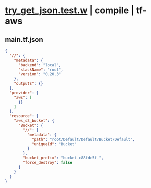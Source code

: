# [try_get_json.test.w](../../../../../../examples/tests/sdk_tests/bucket/try_get_json.test.w) | compile | tf-aws

## main.tf.json
```json
{
  "//": {
    "metadata": {
      "backend": "local",
      "stackName": "root",
      "version": "0.20.3"
    },
    "outputs": {}
  },
  "provider": {
    "aws": [
      {}
    ]
  },
  "resource": {
    "aws_s3_bucket": {
      "Bucket": {
        "//": {
          "metadata": {
            "path": "root/Default/Default/Bucket/Default",
            "uniqueId": "Bucket"
          }
        },
        "bucket_prefix": "bucket-c88fdc5f-",
        "force_destroy": false
      }
    }
  }
}
```

